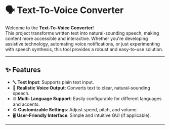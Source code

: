 # 🗣️ Text-To-Voice Converter

Welcome to the **Text-To-Voice Converter**!  
This project transforms written text into natural-sounding speech, making content more accessible and interactive. Whether you're developing assistive technology, automating voice notifications, or just experimenting with speech synthesis, this tool provides a robust and easy-to-use solution.

---

## ✨ Features

- 🔤 **Text Input**: Supports plain text input.
- 🎤 **Realistic Voice Output**: Converts text to clear, natural-sounding speech.
- 🌐 **Multi-Language Support**: Easily configurable for different languages and accents.
- ⚙️ **Customizable Settings**: Adjust speed, pitch, and volume.
- 🖥️ **User-Friendly Interface**: Simple and intuitive GUI (if applicable).
---
